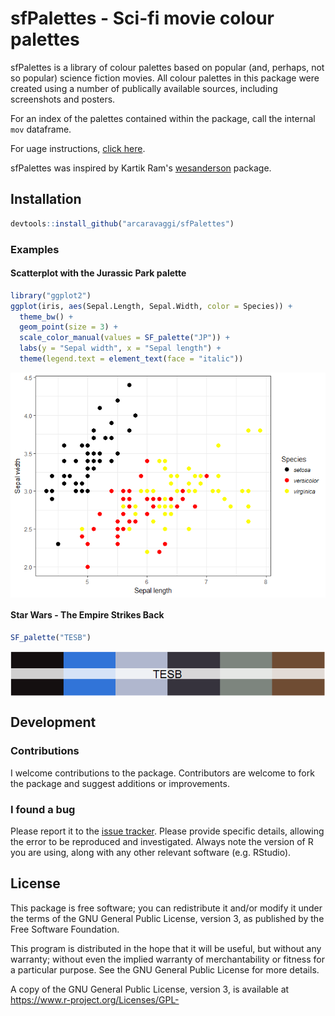 # sfPalettes - Sci-fi movie colour palettes


sfPalettes is a library of colour palettes based on popular (and, perhaps, not so popular) science fiction movies. All colour palettes in this package were created using a number of publically available sources, including screenshots and posters. 

For an index of the palettes contained within the package, call the internal `mov` dataframe.

For uage instructions, [click here](http://htmlpreview.github.io/?https://github.com/arcaravaggi/sfPalettes/blob/master/vignettes/sfPalettes.html).

sfPalettes was inspired by Kartik Ram's [wesanderson](https://github.com/karthik/wesanderson) package.

## Installation

```r
devtools::install_github("arcaravaggi/sfPalettes")
```

### Examples  

#### Scatterplot with the Jurassic Park palette

```r
library("ggplot2")
ggplot(iris, aes(Sepal.Length, Sepal.Width, color = Species)) +
  theme_bw() +
  geom_point(size = 3) +
  scale_color_manual(values = SF_palette("JP")) +
  labs(y = "Sepal width", x = "Sepal length") +
  theme(legend.text = element_text(face = "italic"))
```

<img src="figure/JP-1.png" style="display: block; margin: auto;" />

#### Star Wars - The Empire Strikes Back

```r
SF_palette("TESB")
```

<img src="figure/TESB-1.png" style="display: block; margin: auto;" />

## Development

### Contributions

I welcome contributions to the package. Contributors are welcome to fork the package and suggest additions or improvements.  

### I found a bug

Please report it to the [issue tracker][issues]. Please provide specific details, allowing the error to be reproduced and investigated. Always note the version of R you are using, along with any other relevant software (e.g. RStudio).  

[issues]: https://github.com/arcaravaggi/sfPalettes/issues

## License

This package is free software; you can redistribute it and/or modify it under the terms of the GNU General Public License, version 3, as published by the Free Software Foundation.

This program is distributed in the hope that it will be useful, but without any warranty; without even the implied warranty of merchantability or fitness for a particular purpose. See the GNU General Public License for more details.

A copy of the GNU General Public License, version 3, is available at https://www.r-project.org/Licenses/GPL-
